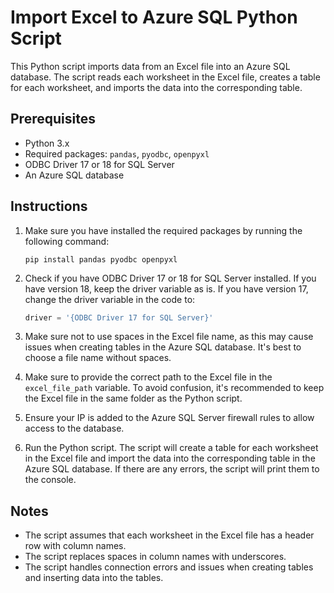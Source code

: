 # Import Excel to Azure SQL Python Script

This Python script imports data from an Excel file into an Azure SQL database. The script reads each worksheet in the Excel file, creates a table for each worksheet, and imports the data into the corresponding table.

## Prerequisites

- Python 3.x
- Required packages: `pandas`, `pyodbc`, `openpyxl`
- ODBC Driver 17 or 18 for SQL Server
- An Azure SQL database

## Instructions

1. Make sure you have installed the required packages by running the following command:

   ```
   pip install pandas pyodbc openpyxl
   ```

2. Check if you have ODBC Driver 17 or 18 for SQL Server installed. If you have version 18, keep the driver variable as is. If you have version 17, change the driver variable in the code to:

   ```python
   driver = '{ODBC Driver 17 for SQL Server}'
   ```

3. Make sure not to use spaces in the Excel file name, as this may cause issues when creating tables in the Azure SQL database. It's best to choose a file name without spaces.

4. Make sure to provide the correct path to the Excel file in the `excel_file_path` variable. To avoid confusion, it's recommended to keep the Excel file in the same folder as the Python script.

5. Ensure your IP is added to the Azure SQL Server firewall rules to allow access to the database.

6. Run the Python script. The script will create a table for each worksheet in the Excel file and import the data into the corresponding table in the Azure SQL database. If there are any errors, the script will print them to the console.

## Notes

- The script assumes that each worksheet in the Excel file has a header row with column names.
- The script replaces spaces in column names with underscores.
- The script handles connection errors and issues when creating tables and inserting data into the tables.